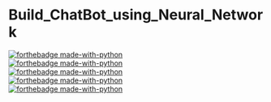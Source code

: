 # Build_ChatBot_using_Neural_Network
[![forthebadge made-with-python](https://forthebadge.com/images/badges/built-by-developers.svg)](https://www.python.org/)<br>
[![forthebadge made-with-python](https://forthebadge.com/images/badges/check-it-out.svg)](https://www.python.org/)<br>
[![forthebadge made-with-python](https://forthebadge.com/images/badges/made-with-python.svg)](https://www.python.org/)<br>
[![forthebadge made-with-python](https://forthebadge.com/images/badges/built-with-love.svg)](https://www.python.org/)<br>
[![forthebadge made-with-python](https://forthebadge.com/images/badges/makes-people-smile.svg)](https://www.python.org/)<br>
